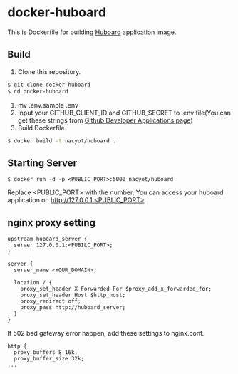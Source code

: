# docker-huboard

This is Dockerfile for building [Huboard](https://github.com/rauhryan/huboard) application image.

## Build

1. Clone this repository.

```sh
$ git clone docker-huboard
$ cd docker-huboard
```

1. mv .env.sample .env
1. Input your GITHUB_CLIENT_ID and GITHUB_SECRET to .env file(You can
   get these strings from [Github Developer Applications page](https://github.com/settings/applications))
1. Build Dockerfile.

```sh
$ docker build -t nacyot/huboard .
```

## Starting Server

```
$ docker run -d -p <PUBLIC_PORT>:5000 nacyot/huboard
```

Replace <PUBLIC_PORT> with the number. You can access your huboard
application on http://127.0.0.1:<PUBLIC_PORT>

## nginx proxy setting
```nginx
upstream huboard_server {
  server 127.0.0.1:<PUBILC_PORT>;
}

server {
  server_name <YOUR_DOMAIN>;

  location / {
    proxy_set_header X-Forwarded-For $proxy_add_x_forwarded_for;
    proxy_set_header Host $http_host;
    proxy_redirect off;
    proxy_pass http://huboard_server;
  }
}
```

If 502 bad gateway error happen, add these settings to nginx.conf.

```nginx
http {
  proxy_buffers 8 16k;
  proxy_buffer_size 32k;
...
```

